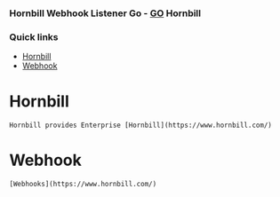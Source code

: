 ### Hornbill Webhook Listener Go - [GO](https://golang.org/) Hornbill

### Quick links
- [Hornbill](#hornbill)
- [Webhook](#webhooks)


# Hornbill
    Hornbill provides Enterprise [Hornbill](https://www.hornbill.com/)
# Webhook
    [Webhooks](https://www.hornbill.com/)
